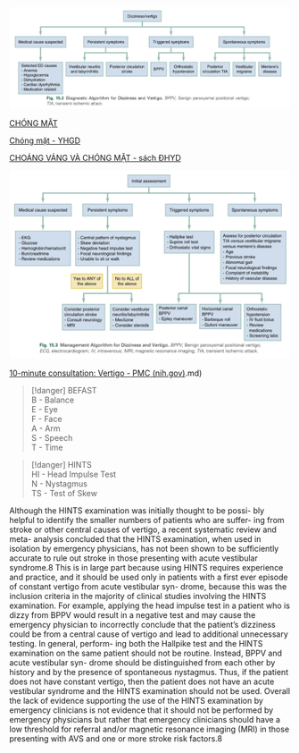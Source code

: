 ![CHÓNG MẶT MOC-20240529000248984.webp](../200%20FILES/201%20Image/CH%C3%93NG%20M%E1%BA%B6T%20MOC-20240529000248984.webp)  
  
[CHÓNG MẶT](../The%20TRIO/000%20Zettlekasten/UMP/BM%20Than%20kinh/CH%C3%93NG%20M%E1%BA%B6T.md)  
  
[Chóng mặt - YHGD](../The%20TRIO/000%20Zettlekasten/UMP/BM%20YHG%C4%90/Ch%C3%B3ng%20m%E1%BA%B7t%20-%20YHGD.md)  
  
[CHOÁNG VÁNG VÀ CHÓNG MẶT - sách ĐHYD](./CHO%C3%81NG%20V%C3%81NG%20V%C3%80%20CH%C3%93NG%20M%E1%BA%B6T%20-%20s%C3%A1ch%20%C4%90HYD.md)  
  
![CHÓNG MẶT MOC-20240529000323971.webp](../200%20FILES/201%20Image/CH%C3%93NG%20M%E1%BA%B6T%20MOC-20240529000323971.webp)  
  
[10-minute consultation: Vertigo - PMC (nih.gov)](nih.gov).md)  
  
  
> [!danger] BEFAST  
> B - Balance  
> E - Eye  
> F - Face  
> A - Arm  
> S - Speech  
> T - Time  
  
  
> [!danger] HINTS  
> HI - Head Impulse Test  
> N  - Nystagmus  
> TS - Test of Skew  
  
Although the HINTS examination was initially thought to be possi- bly helpful to identify the smaller numbers of patients who are suffer- ing from stroke or other central causes of vertigo, a recent systematic review and meta- analysis concluded that the HINTS examination, when used in isolation by emergency physicians, has not been shown to be sufficiently accurate to rule out stroke in those presenting with acute vestibular syndrome.8 This is in large part because using HINTS requires experience and practice, and it should be used only in patients with a first ever episode of constant vertigo from acute vestibular syn- drome, because this was the inclusion criteria in the majority of clinical studies involving the HINTS examination. For example, applying the head impulse test in a patient who is dizzy from BPPV would result in a negative test and may cause the emergency physician to incorrectly conclude that the patient’s dizziness could be from a central cause of vertigo and lead to additional unnecessary testing. In general, perform- ing both the Hallpike test and the HINTS examination on the same patient should not be routine. Instead, BPPV and acute vestibular syn- drome should be distinguished from each other by history and by the presence of spontaneous nystagmus. Thus, if the patient does not have constant vertigo, then the patient does not have an acute vestibular syndrome and the HINTS examination should not be used. Overall the lack of evidence supporting the use of the HINTS examination by emergency clinicians is not evidence that it should not be performed by emergency physicians but rather that emergency clinicians should have a low threshold for referral and/or magnetic resonance imaging (MRI) in those presenting with AVS and one or more stroke risk factors.8